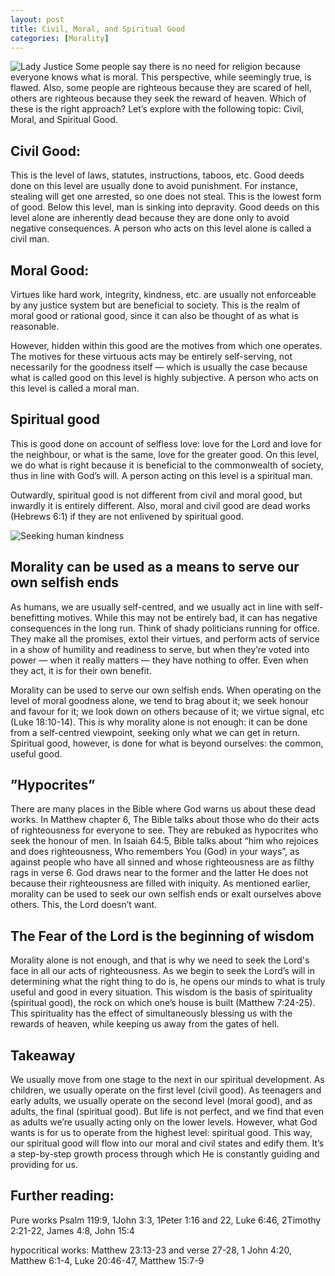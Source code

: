 ```yaml
---
layout: post
title: Civil, Moral, and Spiritual Good
categories: [Morality]
---
```


![Lady Justice](https://images.unsplash.com/photo-1589994965851-a8f479c573a9?ixlib=rb-4.0.3&ixid=MnwxMjA3fDB8MHxwaG90by1wYWdlfHx8fGVufDB8fHx8&auto=format&fit=crop&w=1740&q=80 "Lady Justice")
Some people say there is no need for religion because everyone knows what is moral. This perspective, while seemingly true, is flawed. Also, some people are righteous because they are scared of hell, others are righteous because they seek the reward of heaven. Which of these is the right approach? Let’s explore with the following topic: Civil, Moral, and Spiritual Good.

## Civil Good:

This is the level of laws, statutes, instructions, taboos, etc. Good deeds done on this level are usually done to avoid punishment. For instance, stealing will get one arrested, so one does not steal. This is the lowest form of good. Below this level, man is sinking into depravity. Good deeds on this level alone are inherently dead because they are done only to avoid negative consequences. A person who acts on this level alone is called a civil man.

## Moral Good:

Virtues like hard work, integrity, kindness, etc. are usually not enforceable by any justice system but are beneficial to society. This is the realm of moral good or rational good, since it can also be thought of as what is reasonable.

However, hidden within this good are the motives from which one operates. The motives for these virtuous acts may be entirely self-serving, not necessarily for the goodness itself — which is usually the case because what is called good on this level is highly subjective. A person who acts on this level is called a moral man.

## Spiritual good

This is good done on account of selfless love: love for the Lord and love for the neighbour, or what is the same, love for the greater good. On this level, we do what is right because it is beneficial to the commonwealth of society, thus in line with God’s will. A person acting on this level is a spiritual man.

Outwardly, spiritual good is not different from civil and moral good, but inwardly it is entirely different. Also, moral and civil good are dead works (Hebrews 6:1) if they are not enlivened by spiritual good.

![Seeking human kindness](https://images.unsplash.com/photo-1518398046578-8cca57782e17?ixlib=rb-4.0.3&ixid=MnwxMjA3fDB8MHxwaG90by1wYWdlfHx8fGVufDB8fHx8&auto=format&fit=crop&w=1740&q=80 "Seeking human kindness B&W")

## Morality can be used as a means to serve our own selfish ends

As humans, we are usually self-centred, and we usually act in line with self-benefitting motives. While this may not be entirely bad, it can has negative consequences in the long run. Think of shady politicians running for office. They make all the promises, extol their virtues, and perform acts of service in a show of humility and readiness to serve, but when they’re voted into power — when it really matters — they have nothing to offer. Even when they act, it is for their own benefit.

Morality can be used to serve our own selfish ends. When operating on the level of moral goodness alone, we tend to brag about it; we seek honour and favour for it; we look down on others because of it; we virtue signal, etc (Luke 18:10-14). This is why morality alone is not enough: it can be done from a self-centred viewpoint, seeking only what we can get in return. Spiritual good, however, is done for what is beyond ourselves: the common, useful good.

## ”Hypocrites”

There are many places in the Bible where God warns us about these dead works. In Matthew chapter 6, The Bible talks about those who do their acts of righteousness for everyone to see. They are rebuked as hypocrites who seek the honour of men. In Isaiah 64:5, Bible talks about “him who rejoices and does righteousness, Who remembers You (God) in your ways”, as against people who have all sinned and whose righteousness are as filthy rags in verse 6. God draws near to the former and the latter He does not because their righteousness are filled with iniquity. As mentioned earlier, morality can be used to seek our own selfish ends or exalt ourselves above others. This, the Lord doesn’t want.

## The Fear of the Lord is the beginning of wisdom

Morality alone is not enough, and that is why we need to seek the Lord's face in all our acts of righteousness. As we begin to seek the Lord’s will in determining what the right thing to do is, he opens our minds to what is truly useful and good in every situation. This wisdom is the basis of spirituality (spiritual good), the rock on which one’s house is built (Matthew 7:24-25). This spirituality has the effect of simultaneously blessing us with the rewards of heaven, while keeping us away from the gates of hell.

## Takeaway

We usually move from one stage to the next in our spiritual development. As children, we usually operate on the first level (civil good). As teenagers and early adults, we usually operate on the second level (moral good), and as adults, the final (spiritual good). But life is not perfect, and we find that even as adults we’re usually acting only on the lower levels. However, what God wants is for us to operate from the highest level: spiritual good. This way, our spiritual good will flow into our moral and civil states and edify them. It’s a step-by-step growth process through which He is constantly guiding and providing for us.

## Further reading:

Pure works Psalm 119:9, 1John 3:3, 1Peter 1:16 and 22, Luke 6:46, 2Timothy 2:21-22, James 4:8, John 15:4

hypocritical works: Matthew 23:13-23 and verse 27-28, 1 John 4:20, Matthew 6:1-4, Luke 20:46-47, Matthew 15:7-9

